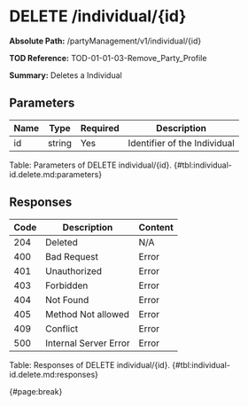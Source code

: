 <!--
    ATTENTION: This file was generated via gradle!
               Do NOT manually edit this file! Any such changes will be overwritten!
-->

# DELETE /individual/{id}

**Absolute Path:** /partyManagement/v1/individual/{id}

**TOD Reference:** TOD-01-01-03-Remove_Party_Profile

**Summary:** Deletes a Individual

## Parameters

| Name | Type | Required | Description |
| ------ | ------ | --- | ------------ |
| id | string | Yes | Identifier of the Individual |

Table: Parameters of DELETE individual/{id}. {#tbl:individual-id.delete.md:parameters}

## Responses

| Code | Description | Content |
|------|-------------|---------|
| 204 | Deleted | N/A |
| 400 | Bad Request | Error |
| 401 | Unauthorized | Error |
| 403 | Forbidden | Error |
| 404 | Not Found | Error |
| 405 | Method Not allowed | Error |
| 409 | Conflict | Error |
| 500 | Internal Server Error | Error |

Table: Responses of DELETE individual/{id}. {#tbl:individual-id.delete.md:responses}

{#page:break}
